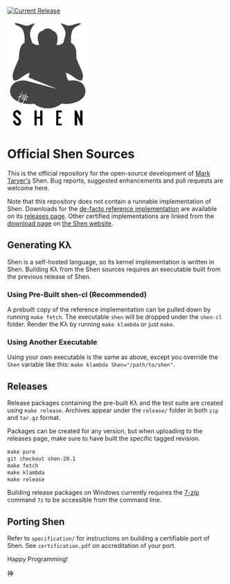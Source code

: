 [![Current Release](https://img.shields.io/badge/release-20.1-blue.svg)](https://github.com/Shen-Language/shen-sources/releases)

[![Shen Logo](https://raw.githubusercontent.com/Shen-Language/shen-sources/master/assets/shen.png)](http://www.shenlanguage.org)

# Official Shen Sources

This is the official repository for the open-source development of [Mark Tarver's](http://www.marktarver.com/) Shen. Bug reports, suggested enhancements and pull requests are welcome here.

Note that this repository does not contain a runnable implementation of Shen. Downloads for the [de-facto reference implementation](https://github.com/Shen-Language/shen-cl) are available on its [releases page](https://github.com/Shen-Language/shen-cl/releases). Other certified implementations are linked from the [download page](http://www.shenlanguage.org/download_form.html) on [the Shen website](http://www.shenlanguage.org).

## Generating Kλ

Shen is a self-hosted language, so its kernel implementation is written in Shen. Building Kλ from the Shen sources requires an executable built from the previous release of Shen.

### Using Pre-Built shen-cl (Recommended)

A prebuilt copy of the reference implementation can be pulled down by running `make fetch`. The executable `shen` will be dropped under the `shen-cl` folder. Render the Kλ by running `make klambda` or just `make`.

### Using Another Executable

Using your own executable is the same as above, except you override the `Shen` variable like this: `make klambda Shen="/path/to/shen"`.

## Releases

Release packages containing the pre-built Kλ and the test suite are created using `make release`. Archives appear under the `release/` folder in both `zip` and `tar.gz` format.

Packages can be created for any version, but when uploading to the releases page, make sure to have built the specific tagged revision.

```
make pure
git checkout shen-20.1
make fetch
make klambda
make release
```

Building release packages on Windows currently requires the [7-zip](http://www.7-zip.org/) command `7z` to be accessible from the command line. 

## Porting Shen

Refer to `specification/` for instructions on building a certifiable port of Shen. See `certification.pdf` on accreditation of your port.

Happy Programming!

神
